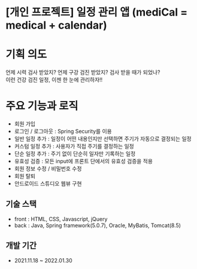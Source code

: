 # [개인 프로젝트] 일정 관리 앱 (mediCal = medical + calendar)

<h1> 기획 의도 </h1>

언제 시력 검사 받았지? 언제 구강 검진 받았지? 검사 받을 때가 되었나? <br>
이런 건강 검진 일정, 이젠 한 눈에 관리하자!! <br>

<h1> 주요 기능과 로직 </h1>

* 회원 가입
* 로그인 / 로그아웃 : Spring Security를 이용
* 일반 일정 추가 : 일정이 어떤 내용인지만 선택하면 주기가 자동으로 결정되는 일정
* 커스텀 일정 추가 : 사용자가 직접 주기를 결정하는 일정
* 단순 일정 추가 : 주기 없이 단순히 일자만 기록하는 일정
* 유효성 검증 : 모든 input에 프론트 단에서의 유효성 검증을 적용
* 회원 정보 수정 / 비밀번호 수정
* 회원 탈퇴
* 안드로이드 스튜디오 웹뷰 구현

<h2> 기술 스택 </h2>

* front : HTML, CSS, Javascript, jQuery
* back : Java, Spring framework(5.0.7), Oracle, MyBatis, Tomcat(8.5)

<h2> 개발 기간 </h2>

* 2021.11.18 ~ 2022.01.30
